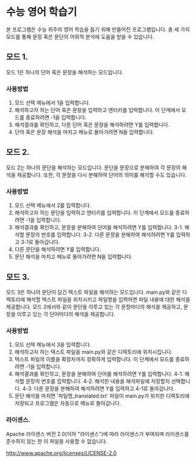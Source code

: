 수능 영어 학습기
===========

본 프로그램은 수능 위주의 영어 학습을 돕기 위해 만들어진 프로그램입니다.
총 세 가지 모드를 통해 문장 혹은 문단의 어휘적 분석에 도움을 받을 수 있습니다.

## 모드 1.

모드 1은 하나의 단어 혹은 문장을 해석하는 모드입니다.

### 사용방법

1. 모드 선택 메뉴에서 1을 입력합니다.
2. 해석하고자 하는 단어 혹은 문장을 입력하고 엔터키를 입력합니다. 이 단계에서 모드를 종료하려면 -1을 입력합니다.
3. 해석결과를 확인하고, 다른 단어 혹은 문장을 해석하려면 Y를 입력합니다.
4. 단어 혹은 문장 해석을 마치고 메뉴로 돌아가려면 N을 입력합니다.


## 모드 2.

모드 2는 하나의 문단을 해석하는 모드입니다. 문단을 문장으로 분해하여 각 문장의 해석을 제공합니다. 또한, 각 문장을 다시 분해하여
단어의 의미를 해석할 수도 있습니다.

### 사용방법

1. 모드 선택 메뉴에서 2를 입력합니다.
2. 해석하고자 하는 문단을 입력하고 엔터키를 입력합니다. 이 단계에서 모드를 종료하려면 -1을 입력합니다.
3. 해석결과를 확인하고, 문장을 분해하여 단어를 해석하려면 Y를 입력합니다.
  3-1. 해석할 문장의 번호를 입력합니다.
  3-2. 다른 문장을 분해하여 해석하려면 Y를 입력하고 3-1로 돌아갑니다.
4. 다른 문단을 해석하려면 Y를 입력합니다.
5. 문단 해석을 마치고 메뉴로 돌아가려면 N을 입력합니다.


## 모드 3.

모드 3은 하나의 문단이 담긴 텍스트 파일을 해석하는 모드입니다. main.py와 같은 디렉토리에 해석할 텍스트 파일을 위치시키고
파일명을 입력하면 파일 내용에 대한 해석을 제공합니다. 모드 2에서와 같이 문단을 이루고 있는 각 문장마다의 해석을 제공하고,
문장을 이루고 있는 각 단어마다의 해석을 제공합니다.

### 사용방법

1. 모드 선택 메뉴에서 3을 입력합니다.
2. 해석하고자 하는 텍스트 파일을 main.py와 같은 디렉토리에 위치시킵니다.
3. 텍스트 파일의 이름을 확장자까지 정확하게 입력합니다. 이 단계에서 모드를 종료하려면 -1을 입력합니다.
4. 해석결과를 확인하고, 문장을 분해하여 단어를 해석하려면 Y를 입력합니다.
  4-1. 해석할 문장의 번호를 입력합니다.
  4-2. 해석한 내용을 해석파일에 저장할지 선택합니다.
  4-3. 다른 문장을 분해하여 해석하려면 Y를 입력하고 4-1로 돌아갑니다.
5. 문단 해석을 마치면 '파일명_translated.txt' 파일이 main.py가 위치한 디렉토리에 저장되고 프로그램은 자동으로 메뉴로 돌아갑니다.


### 라이센스.

Apache 라이센스 버전 2.0(이하 "라이센스")에 따라 라이센스가 부여되며 라이센스를 준수하지 않는 한 이 파일을 사용할 수 없습니다.

http://www.apache.org/licenses/LICENSE-2.0